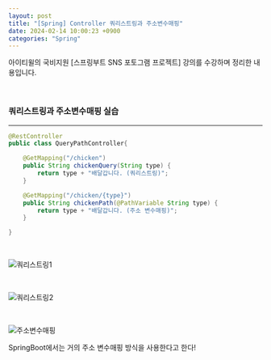 ```yaml
---
layout: post
title: "[Spring] Controller 쿼리스트링과 주소변수매핑"
date: 2024-02-14 10:00:23 +0900
categories: "Spring"
---  
```

아이티윌의 국비지원 [스프링부트 SNS 포토그램 프로젝트] 강의를 수강하며 정리한 내용입니다.

<br>

### 쿼리스트링과 주소변수매핑 실습
---
```java
@RestController
public class QueryPathController{

    @GetMapping("/chicken")
    public String chickenQuery(String type) {
        return type + "배달갑니다. (쿼리스트링)";
    }

    @GetMapping("/chicken/{type}")
    public String chickenPath(@PathVariable String type) {
        return type + "배달갑니다. (주소 변수매핑)";
    }

}
```
<br>

![쿼리스트링1](https://github.com/hyejinyoon20010716/hyejinyoon20010716.github.io/assets/119990564/fbe1b13b-b3b3-4055-a215-6e3a4af755ef) 

<br>

![쿼리스트링2](https://github.com/hyejinyoon20010716/hyejinyoon20010716.github.io/assets/119990564/9de65c4d-8551-474f-b827-f2dc127d1c73)

<br>

![주소변수매핑](https://github.com/hyejinyoon20010716/hyejinyoon20010716.github.io/assets/119990564/30498fb1-b2a4-4bb3-9e51-7c089674c500)


SpringBoot에서는 거의 주소 변수매핑 방식을 사용한다고 한다!

<br>